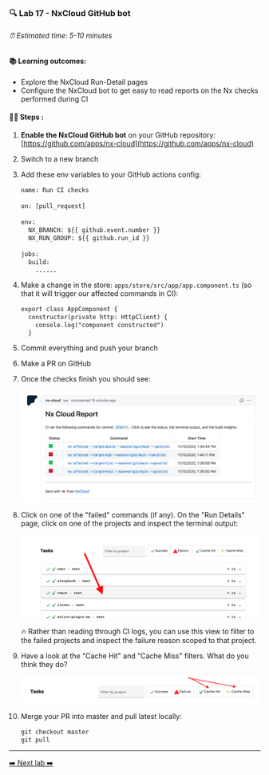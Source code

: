 ### 🔍 Lab 17 - NxCloud GitHub bot

###### ⏰ Estimated time: 5-10 minutes

#### 📚 Learning outcomes:

- Explore the NxCloud Run-Detail pages 
- Configure the NxCloud bot to get easy to read reports on the Nx checks performed during CI

#### 🏋️‍♀️ Steps :

1. **Enable the NxCloud GitHub bot** on your GitHub repository: [https://github.com/apps/nx-cloud](https://github.com/apps/nx-cloud)
2. Switch to a new branch
3. Add these env variables to your GitHub actions config:

    ```
    name: Run CI checks
    
    on: [pull_request]
    
    env:
      NX_BRANCH: ${{ github.event.number }}
      NX_RUN_GROUP: ${{ github.run_id }}
    
    jobs:
      build:
        ......
    ```

4. Make a change in the store: `apps/store/src/app/app.component.ts` (so that it will trigger our affected commands in CI):

    ```
    export class AppComponent {
      constructor(private http: HttpClient) {
        console.log("component constructed")
      }
    ```

5. Commit everything and push your branch
6. Make a PR on GitHub
7. Once the checks finish you should see:

    ![NxCloud Bot](./nx_cloud_bot.png)
    
8. Click on one of the "failed" commands (if any). On the "Run Details" page, click on one of the projects
and inspect the terminal output:

    ![Nx Cloud project](./nx-cloud-projects.png)
    
    🔥 Rather than reading through CI logs, you can use this view to filter to the failed projects and
    inspect the failure reason scoped to that project.
    
9. Have a look at the "Cache Hit" and "Cache Miss" filters. What do you think they do?

    ![Cache hit/miss](./cache_hit_miss.png)

8. Merge your PR into master and pull latest locally:

    ```
    git checkout master
    git pull
    ```

---

[➡️ Next lab ➡️](../lab18/LAB.md)
